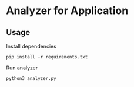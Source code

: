 # Analyzer for Application

## Usage
Install dependencies
```python3
pip install -r requirements.txt
```

Run analyzer
```python3
python3 analyzer.py
```